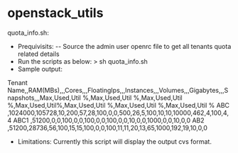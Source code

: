 # openstack_utils

quota_info.sh:
  - Prequivisits:
       -- Source the admin user openrc file to get all tenants quota related details
  - Run the scripts as below:
        > sh quota_info.sh
  -  Sample output:
  
  Tenant Name,,RAM(MBs),,,Cores,,,FloatingIps,,,Instances,,,Volumes,,,Gigabytes,,,Snapshots,,,Max,Used,Util %,Max,Used,Util %,Max,Used,Util %,Max,Used,Util%,Max,Used,Util %,Max,Used,Util %,Max,Used,Util %
ABC                          ,1024000,105728,10,200,57,28,100,0,0,500,26,5,100,10,10,10000,462,4,100,4,4
ABC1                       ,51200,0,0,100,0,0,100,0,0,100,0,0,10,0,0,1000,0,0,10,0,0
AB2                        ,51200,28736,56,100,15,15,100,0,0,100,11,11,20,13,65,1000,192,19,10,0,0


  - Limitations: Currently this script will display the output cvs format.
